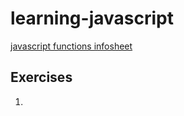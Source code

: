 # learning-javascript

[javascript functions infosheet](https://craew.github.io/learning-javascript/exercises/js-functions-infosheet/)

## Exercises

1. 
